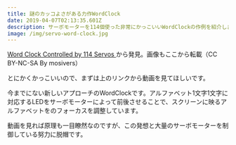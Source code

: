 ```yaml
---
title: 謎のカッコよさがある力作WordClock
date: 2019-04-07T02:13:35.601Z
description: サーボモーターを114個使った非常にかっこいいWordClockの作例を紹介します。
image: /img/servo-word-clock.jpg
---
```

[Word Clock Controlled by 114 Servos](https://www.instructables.com/id/Word-Clock-Controlled-by-114-Servos/)から発見。画像もここから転載（CC BY-NC-SA By mosivers）

とにかくかっこいいので、まずは上のリンクから動画を見てほしいです。

今までにない新しいアプローチのWordClockです。アルファベット1文字1文字に対応するLEDをサーボモーターによって前後させることで、スクリーンに映るアルファベットをのフォーカスを調整しています。

動画を見れば原理も一目瞭然なのですが、この発想と大量のサーボモーターを制御している努力に脱帽です。
